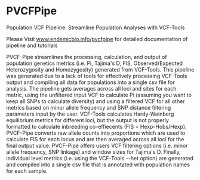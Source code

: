 # PVCFPipe
Population VCF Pipeline: Streamline Population Analyses with VCF-Tools

Please Visit www.endemicbio.info/pvcfpipe for detailed documentation of pipeline and tutorials

PVCF-Pipe streamlines the processing, calculation, and output of population genetics metrics (i.e. Pi, Tajima's D, FIS, Observed/Expected Heterozygosity and Homozygosity) generated from VCF-Tools. This pipeline was generated due to a lack of tools for effectively processing VCF-Tools output and compiling all data for populations into a single csv file for analysis. The pipeline gets averages across all loci and sites for each metric, using the unfiltered input VCF to calculate Pi (assuming you want to keep all SNPs to calculate diversity) and using a filtered VCF for all other metrics based on minor allele frequency and SNP distance filtering parameters input by the user. VCF-Tools calculates Hardy-Weinberg equilibrium metrics for different loci, but the output is not properly formatted to calculate inbreeding co-effiecents (FIS = Hexp-Hobs/Hexp). PVCF-Pipe converts raw allele counts into proportions which are used to calculate FIS for each locus and are then averaged across all loci for the final output value. PVCF-Pipe offers users VCF filtering options (i.e. minor allele frequency, SNP linkage) and window sizes for Tajima's D. Finally, individual level metrics (i.e. using the VCF-Tools --het option) are generated and compiled into a single csv file that is annotated with population names for each sample. 
